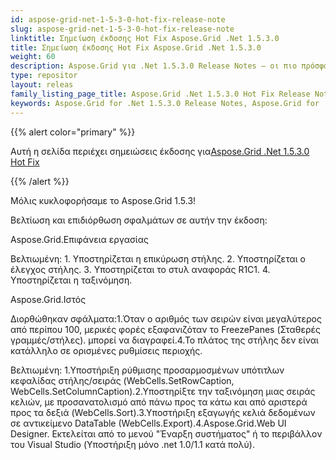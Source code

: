 ```yaml
---
id: aspose-grid-net-1-5-3-0-hot-fix-release-note
slug: aspose-grid-net-1-5-3-0-hot-fix-release-note
linktitle: Σημείωση έκδοσης Hot Fix Aspose.Grid .Net 1.5.3.0
title: Σημείωση έκδοσης Hot Fix Aspose.Grid .Net 1.5.3.0
weight: 60
description: Aspose.Grid για .Net 1.5.3.0 Release Notes – οι πιο πρόσφατες βελτιώσεις, νέες δυνατότητες και επιδιορθώσεις
type: repositor
layout: releas
family_listing_page_title: Aspose.Grid .Net 1.5.3.0 Hot Fix Release Note
keywords: Aspose.Grid for .Net 1.5.3.0 Release Notes, Aspose.Grid for .Net 1.5.3.0 updates and fixe
---
```

{{% alert color="primary" %}} 

 Αυτή η σελίδα περιέχει σημειώσεις έκδοσης για[Aspose.Grid .Net 1.5.3.0 Hot Fix](https://releases.aspose.com/cells/net/new-releases/aspose.grid-.net-1.5.3.0-hot-fix/)

{{% /alert %}} 

 Μόλις κυκλοφορήσαμε το Aspose.Grid 1.5.3!

 Βελτίωση και επιδιόρθωση σφαλμάτων σε αυτήν την έκδοση:

 Aspose.Grid.Επιφάνεια εργασίας

 Βελτιωμένη: 1. Υποστηρίζεται η επικύρωση στήλης. 2. Υποστηρίζεται ο έλεγχος στήλης. 3. Υποστηρίζεται το στυλ αναφοράς R1C1. 4. Υποστηρίζεται η ταξινόμηση.

Aspose.Grid.Ιστός

Διορθώθηκαν σφάλματα:1.Όταν ο αριθμός των σειρών είναι μεγαλύτερος από περίπου 100, μερικές φορές εξαφανιζόταν το FreezePanes (Σταθερές γραμμές/στήλες). μπορεί να διαγραφεί.4.Το πλάτος της στήλης δεν είναι κατάλληλο σε ορισμένες ρυθμίσεις περιοχής.

Βελτιωμένη: 1.Υποστήριξη ρύθμισης προσαρμοσμένων υπότιτλων κεφαλίδας στήλης/σειράς (WebCells.SetRowCaption, WebCells.SetColumnCaption).2.Υποστηρίξτε την ταξινόμηση μιας σειράς κελιών, με προσανατολισμό από πάνω προς τα κάτω και από αριστερά προς τα δεξιά (WebCells.Sort).3.Υποστήριξη εξαγωγής κελιά δεδομένων σε αντικείμενο DataTable (WebCells.Export).4.Aspose.Grid.Web UI Designer. Εκτελείται από το μενού "Έναρξη συστήματος" ή το περιβάλλον του Visual Studio (Υποστήριξη μόνο .net 1.0/1.1 κατά πολύ).
